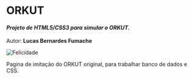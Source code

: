 # ORKUT
#### *Projeto de HTML5/CSS3 para simular o ORKUT.*

Autor: **Lucas Bernardes Fumache** 

![Felicidade](https://cultura.uol.com.br/upload/tvcultura/viralizou/20220428113513_orkut-1-1-.png)


Pagina de imitação do ORKUT original, para trabalhar banco de dados e CSS.